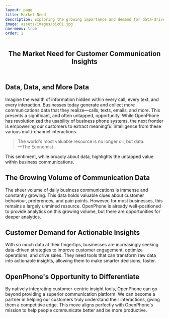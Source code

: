 ```yaml
---
layout: page
title: Market Need
description: Exploring the growing importance and demand for data-driven insights in business communication.
image: assets/images/pic01.jpg
nav-menu: true
order: 2
---
```


<!-- Main -->
<div id="main" class="alt">

<!-- One -->
<section id="one">
	<div class="inner">
		<header class="major">
			<h1>The Market Need for Customer Communication Insights</h1>
		</header>

<!-- Content -->
<h2 id="content">Data, Data, and More Data</h2>
<p>Imagine the wealth of information hidden within every call, every text, and every interaction. Businesses today generate and collect more communications data that they realize—calls, texts, emails, and more. This presents a significant, and often untapped, opportunity. While OpenPhone has revolutionized the usability of business phone systems, the next frontier is empowering our customers to extract meaningful intelligence from these various multi-channel interactions.</p>

<blockquote>
The world's most valuable resource is no longer oil, but data.
<br>
<span class="attribution">—The Economist</span>
</blockquote>
<p>This sentiment, while broadly about data, highlights the untapped value within business communications.</p>

<h2>The Growing Volume of Communication Data</h2>
<p>
  The sheer volume of daily business communications is immense and constantly growing. This data holds valuable clues about customer behaviour, preferences, and pain points. However, for most businesses, this remains a largely unmined resource. OpenPhone is already well-positioned to provide analytics on this growing volume, but there are opportunities for deeper analytics.
</p>

<h2>Customer Demand for Actionable Insights</h2>
<p>
  With so much data at their fingertips, businesses are increasingly seeking data-driven strategies to improve customer engagement, optimize operations, and drive sales. They need tools that can transform raw data into actionable insights, allowing them to make smarter decisions, faster.
</p>

<h2>OpenPhone's Opportunity to Differentiate</h2>
<p>
  By natively integrating customer-centric insight tools, OpenPhone can go beyond providing a superior communication platform. We can become a partner in helping our customers truly understand their interactions, giving them a competitive edge. This move aligns perfectly with OpenPhone's mission to help people communicate better and be more productive.
</p>
